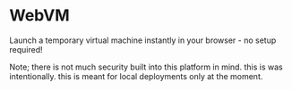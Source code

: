# WebVM
Launch a temporary virtual machine instantly in your browser - no setup required!

Note; there is not much security built into this platform in mind. this is was intentionally. this is meant for local deployments only at the moment.
